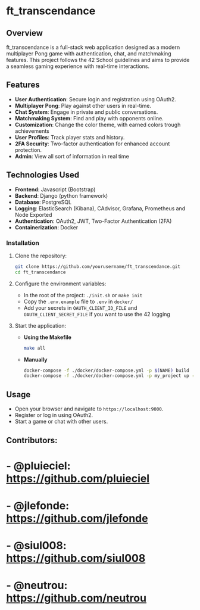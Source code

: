 # ft_transcendance

## Overview
ft_transcendance is a full-stack web application designed as a modern multiplayer Pong game with authentication, chat, and matchmaking features. This project follows the 42 School guidelines and aims to provide a seamless gaming experience with real-time interactions.

## Features
- **User Authentication**: Secure login and registration using OAuth2.
- **Multiplayer Pong**: Play against other users in real-time.
- **Chat System**: Engage in private and public conversations.
- **Matchmaking System**: Find and play with opponents online.
- **Customization**: Change the color theme, with earned colors trough achievements
- **User Profiles**: Track player stats and history.
- **2FA Security**: Two-factor authentication for enhanced account protection.
- **Admin**: View all sort of information in real time

## Technologies Used
- **Frontend**: Javascript (Bootstrap)
- **Backend**: Django (python framework)
- **Database**: PostgreSQL
- **Logging**: ElasticSearch (Kibana), CAdvisor, Grafana, Prometheus and Node Exported
- **Authentication**: OAuth2, JWT, Two-Factor Authentication (2FA)
- **Containerization**: Docker

### Installation
1. Clone the repository:
   ```bash
   git clone https://github.com/yourusername/ft_transcendance.git
   cd ft_transcendance
   ```
2. Configure the environment variables:
   - In the root of the project: `./init.sh` or `make init`
   - Copy the `.env.example` file to `.env` in `docker/`
   - Add your secrets in `OAUTH_CLIENT_ID_FILE` and `OAUTH_CLIENT_SECRET_FILE` if you want to use the 42 logging

5. Start the application:
   - **Using the Makefile**
     ```bash
     make all
     ```
   - **Manually**
     ```bash
     docker-compose -f ./docker/docker-compose.yml -p $(NAME) build
     docker-compose -f ./docker/docker-compose.yml -p my_project up -d
     ```

## Usage
- Open your browser and navigate to `https://localhost:9000`.
- Register or log in using OAuth2.
- Start a game or chat with other users.

## Contributors:
# - @pluieciel: https://github.com/pluieciel
# - @jlefonde: https://github.com/jlefonde
# - @siul008: https://github.com/siul008
# - @neutrou: https://github.com/neutrou
